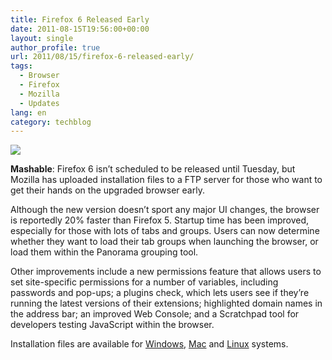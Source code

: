 ```yaml
---
title: Firefox 6 Released Early
date: 2011-08-15T19:56:00+00:00
layout: single
author_profile: true
url: 2011/08/15/firefox-6-released-early/
tags:
  - Browser
  - Firefox
  - Mozilla
  - Updates
lang: en
category: techblog
---
```

[![](http://3.bp.blogspot.com/--iUgHInhmNQ/TklyipenvII/AAAAAAAAD-A/1tQlEQXYcNo/s320/logo-wordmark-vertical.png)](http://3.bp.blogspot.com/--iUgHInhmNQ/TklyipenvII/AAAAAAAAD-A/1tQlEQXYcNo/s1600/logo-wordmark-vertical.png)

**Mashable**: Firefox 6 isn’t scheduled to be released until Tuesday, but Mozilla has uploaded installation files to a FTP server for those who want to get their hands on the upgraded browser early.

Although the new version doesn’t sport any major UI changes, the browser is reportedly 20% faster than Firefox 5. Startup time has been improved, especially for those with lots of tabs and groups. Users can now determine whether they want to load their tab groups when launching the browser, or load them within the Panorama grouping tool.

Other improvements include a new permissions feature that allows users to set site-specific permissions for a number of variables, including passwords and pop-ups; a plugins check, which lets users see if they’re running the latest versions of their extensions; highlighted domain names in the address bar; an improved Web Console; and a Scratchpad tool for developers testing JavaScript within the browser.

Installation files are available for [Windows](ftp://ftp.mozilla.org/pub/mozilla.org/firefox/releases/6.0/win32/en-US/Firefox%20Setup%206.0.exe), [Mac](ftp://ftp.mozilla.org/pub/mozilla.org/firefox/releases/6.0/mac/en-US/Firefox%206.0.dmg) and [Linux](ftp://ftp.mozilla.org/pub/mozilla.org/firefox/releases/6.0/linux-x86_64/en-US/firefox-6.0.tar.bz2) systems.